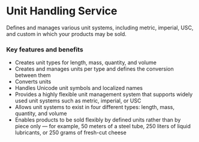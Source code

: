 # Unit Handling Service

Defines and manages various unit systems, including metric, imperial, USC, and custom in which your products may be sold.

### Key features and benefits
* Creates unit types for length, mass, quantity, and volume  
* Creates and manages units per type and defines the conversion between them  
* Converts units  
* Handles Unicode unit symbols and localized names  
* Provides a highly flexible unit management system that supports widely used unit systems such as metric, imperial, or USC  
* Allows unit systems to exist in four different types: length, mass, quantity, and volume  
* Enables products to be sold flexibly by defined units rather than by piece only — for example, 50 meters of a steel tube, 250 liters of liquid lubricants, or 250 grams of fresh-cut cheese  



